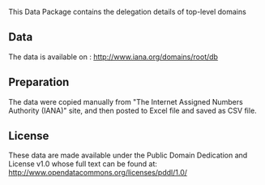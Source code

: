 This Data Package contains the delegation details of top-level domains

## Data

The data is available on :
http://www.iana.org/domains/root/db

## Preparation

The data were copied manually from "The Internet Assigned Numbers Authority (IANA)" site, and then posted to Excel file and saved as CSV file.

## License

These data are made available under the Public Domain Dedication and License v1.0 whose full text can be found at: http://www.opendatacommons.org/licenses/pddl/1.0/
